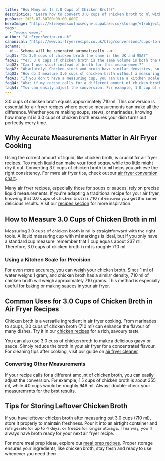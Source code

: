 ```yaml
---
title: "How Many ml Is 3.0 Cups of Chicken Broth?"
description: "Learn how to convert 3.0 cups of chicken broth to ml with this simple guide. Perfect for air fryer recipes and precise cooking measurements."
pubDate: 2025-07-30T00:00:00.000Z
heroImage: "https://klueoymssxwfnxsvcyhv.supabase.co/storage/v1/object/public/Shmucket/how-many-ml-is-3-cups-chicken-broth.webp"
tags:
  - "measurement"
author: "AirFryerRecipe.co.uk"
canonical: "https://www.airfryerrecipe.co.uk/blog/conversions/cups-to-ml/how-many-ml-is-3-cups-chicken-broth"
schema: |
  <!-- Schema will be generated automatically -->
faqQ1: "Is 3.0 cups of chicken broth the same in the UK and USA?"
faqA1: "Yes, 3.0 cups of chicken broth is the same volume in both the UK and USA. However, it's always best to use a standard measuring cup for accuracy, as slight variations can occur. The conversion to ml (710 ml) remains consistent."
faqQ2: "Can I use stock instead of broth for this measurement?"
faqA2: "Absolutely! Chicken stock and broth have similar densities, so 3.0 cups of stock will also be approximately 710 ml. Just keep in mind that stock may have a slightly stronger flavour, so adjust seasonings accordingly in your air fryer recipes."
faqQ3: "How do I measure 3.0 cups of chicken broth without a measuring cup?"
faqA3: "If you don't have a measuring cup, you can use a kitchen scale. Since 1 ml of chicken broth weighs about 1 gram, 710 ml (3.0 cups) will weigh roughly 710 grams. This method ensures precise measurements for your air fryer dishes."
faqQ4: "What if my recipe calls for a different amount of chicken broth?"
faqA4: "You can easily adjust the conversion. For example, 1.0 cup of chicken broth is about 237 ml, and 2.0 cups would be 473 ml. Use these ratios to scale up or down based on your recipe's needs. Always measure carefully for the best results in your air fryer."
---
```

<p>3.0 cups of chicken broth equals approximately 710 ml. This conversion is essential for air fryer recipes where precise measurements can make all the difference. Whether you're making soups, stews, or marinades, knowing how many ml is 3.0 cups of chicken broth ensures your dish turns out perfectly every time.</p>

<h2>Why Accurate Measurements Matter in Air Fryer Cooking</h2>
<p>Using the correct amount of liquid, like chicken broth, is crucial for air fryer recipes. Too much liquid can make your food soggy, while too little might dry it out. Converting 3.0 cups of chicken broth to ml helps you achieve the right consistency. For more air fryer tips, check out our <a href=https://www.airfryerrecipe.co.uk/air-fryer-conversion-chart>air fryer conversion chart</a>.</p>

<p>Many air fryer recipes, especially those for soups or sauces, rely on precise liquid measurements. If you're adapting a traditional recipe for your air fryer, knowing that 3.0 cups of chicken broth is 710 ml ensures you get the same delicious results. Visit our <a href=https://www.airfryerrecipe.co.uk/recipes>recipes section</a> for more inspiration.</p>

<h2>How to Measure 3.0 Cups of Chicken Broth in ml</h2>
<p>Measuring 3.0 cups of chicken broth in ml is straightforward with the right tools. A liquid measuring cup with ml markings is ideal, but if you only have a standard cup measure, remember that 1 cup equals about 237 ml. Therefore, 3.0 cups of chicken broth in ml is roughly 710 ml.</p>

<h3>Using a Kitchen Scale for Precision</h3>
<p>For even more accuracy, you can weigh your chicken broth. Since 1 ml of water weighs 1 gram, and chicken broth has a similar density, 710 ml of chicken broth will weigh approximately 710 grams. This method is especially useful for baking or making sauces in your air fryer.</p>

<h2>Common Uses for 3.0 Cups of Chicken Broth in Air Fryer Recipes</h2>
<p>Chicken broth is a versatile ingredient in air fryer cooking. From marinades to soups, 3.0 cups of chicken broth (710 ml) can enhance the flavour of many dishes. Try it in our <a href=https://www.airfryerrecipe.co.uk/recipe-category/chicken>chicken recipes</a> for a rich, savoury taste.</p>

<p>You can also use 3.0 cups of chicken broth to make a delicious gravy or sauce. Simply reduce the broth in your air fryer for a concentrated flavour. For cleaning tips after cooking, visit our guide on <a href=https://www.airfryerrecipe.co.uk/air-fryer-cleaner>air fryer cleaner</a>.</p>

<h3>Converting Other Measurements</h3>
<p>If your recipe calls for a different amount of chicken broth, you can easily adjust the conversion. For example, 1.5 cups of chicken broth is about 355 ml, while 4.0 cups would be roughly 946 ml. Always double-check your measurements for the best results.</p>

<h2>Tips for Storing Leftover Chicken Broth</h2>
<p>If you have leftover chicken broth after measuring out 3.0 cups (710 ml), store it properly to maintain freshness. Pour it into an airtight container and refrigerate for up to 4 days, or freeze for longer storage. This way, you'll always have broth ready for your next air fryer recipe.</p>

<p>For more meal prep ideas, explore our <a href=https://www.airfryerrecipe.co.uk/recipe-category/meal-prep>meal prep recipes</a>. Proper storage ensures your ingredients, like chicken broth, stay fresh and ready to use whenever you need them.</p>
